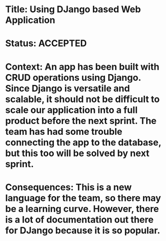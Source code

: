 # Title: Using DJango based Web Application
  
# Status: ACCEPTED 

# Context: An app has been built with CRUD operations using Django. Since Django is versatile and scalable, it should not be difficult to scale our application into a full product before the next sprint. The team has had some trouble connecting the app to the database, but this too will be solved by next sprint. 

# Consequences: This is a new language for the team, so there may be a learning curve. However, there is a lot of documentation out there for DJango because it is so popular. 
